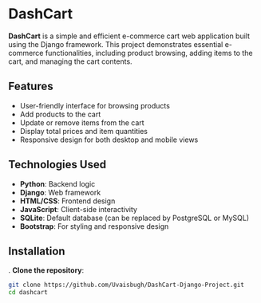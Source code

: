 # DashCart

**DashCart** is a simple and efficient e-commerce cart web application built using the Django framework. This project demonstrates essential e-commerce functionalities, including product browsing, adding items to the cart, and managing the cart contents.

## Features

- User-friendly interface for browsing products
- Add products to the cart
- Update or remove items from the cart
- Display total prices and item quantities
- Responsive design for both desktop and mobile views

## Technologies Used

- **Python**: Backend logic
- **Django**: Web framework
- **HTML/CSS**: Frontend design
- **JavaScript**: Client-side interactivity
- **SQLite**: Default database (can be replaced by PostgreSQL or MySQL)
- **Bootstrap**: For styling and responsive design

## Installation
. **Clone the repository**:

   ```bash
   git clone https://github.com/Uvaisbugh/DashCart-Django-Project.git
   cd dashcart



